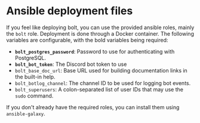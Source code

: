 # Ansible deployment files
If you feel like deploying bolt, you can use the provided ansible roles, mainly the `bolt` role.
Deployment is done through a Docker container. 
The following variables are configurable, with the bold variables being required:

- **`bolt_postgres_password`**: Password to use for authenticating with PostgreSQL.
- **`bolt_bot_token`**: The Discord bot token to use
- `bolt_base_doc_url`: Base URL used for building documentation links in the built-in help.
- `bolt_botlog_channel`: The channel ID to be used for logging bot events.
- `bolt_superusers`: A colon-separated list of user IDs that may use the `sudo` command.

If you don't already have the required roles, you can install them using `ansible-galaxy`.
